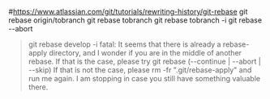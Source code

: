 #https://www.atlassian.com/git/tutorials/rewriting-history/git-rebase
git rebase origin/tobranch
git rebase tobranch
git rebase tobranch -i
git rebase --abort



>git rebase develop -i
fatal: It seems that there is already a rebase-apply directory, and
I wonder if you are in the middle of another rebase.  If that is the
case, please try
        git rebase (--continue | --abort | --skip)
If that is not the case, please
        rm -fr ".git/rebase-apply"
and run me again.  I am stopping in case you still have something
valuable there.


